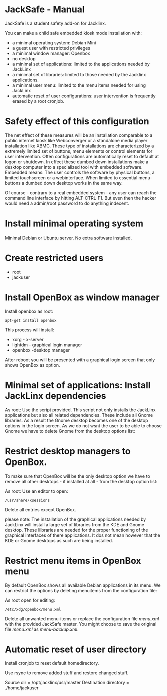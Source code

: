 # JackSafe - Manual

JackSafe is a student safety add-on for Jacklinx.

You can make a child safe embedded kiosk mode installation with:
- a minimal operating system: Debian Mini
- a guest user with restricted privileges
- a minimal window  manager: Openbox
- no desktop
- a minimal set of applications: limited to the applications needed by JackLinx
- a minimal set of libraries: limited to those needed by the Jacklinx applications.
- a minimal user menu: limited to the menu items needed for using JackLinx
- automatic reset of user configurations: user intervention is frequently erased by a root cronjob.


# Safety effect of this configuration
The net effect of these measures will be an installation comparable to a public internet kiosk like Webconverger or a standalone media player installation like XBMC. These type of installations are characterized by a extremely limited set of buttons, menu elements or control elements for user intervention. Often configurations are automatically reset to default at logon or shutdown. In effect these dumbed down installations make a desktop computer into a specialized tool with embedded software. Embedded means: The user controls the software by physical buttons, a limited touchscreen or a webinterface. When limited to essential menu-buttons a dumbed down desktop works in the same way.

Of course - contrary to a real embedded system - any user can reach the command line interface by hitting ALT-CTRL-F1. But even then the hacker would need a admin/root password to do anything indecent. 

# Install minimal operating system
Minimal Debian or Ubuntu server.
No extra software installed.

# Create restricted users
- root
- jackuser

# Install OpenBox as window manager

Install openbox as root:

```
apt-get install openbox
```

This process will install:
- xorg - x-server
- lightdm - graphical login manager
- openbox -desktop manager

After reboot you will be presented with a graphical login screen that only shows OpenBox as option. 

# Minimal set of applications: Install JackLinx dependencies

As root: Use the script provided.
This script not only installs the JackLinx applications but also all related dependencies. These include all Gnome libraries. As a result the Gnome desktop becomes one of the desktop options in the login screen.
As we do not wsnt the user to be able to choose Gnome we have to delete Gnome from the desktop options list:

# Restrict desktop managers to OpenBox.

To make sure that OpenBox will be the only desktop option we have to remove all other desktops - if installed at all - from the desktop option list:

As root: Use an editor to open:

```
/usr/share/xsessions
```

Delete all entries except OpenBox.

please note: The installation of the graphical applications needed by JackLinx will install a large set of libraries from the KDE and Gnome desktop. These lilbraries are needed for the proper functioning of the graphical interfaces of there applications. It dos not mean however that the KDE or Gnome desktops as such are being installed.


# Restrict menu items in OpenBox menu
By default OpenBox shows all available Debian applications in its menu. We can restrict the options by deleting menuitems from the configuration file:

As root open for editing:

```
/etc/xdg/openbox/menu.xml
```
Delete all unwanted menu-items or replace the configuration file *menu.xml* with the provided JackSafe master.
You might choose to save the original file *menu.xml* as *menu-backup.xml*.

# Automatic reset of user directory

Install cronjob to reset default homedirectory.

Use rsync to remove added stuff and restore changed stuff.

Source dir = /opt/jacklinx/usr/master
Destination directory = ./home/jackuser



 



